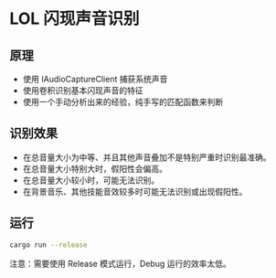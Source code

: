 # LOL 闪现声音识别

## 原理

* 使用 IAudioCaptureClient 捕获系统声音
* 使用卷积识别基本闪现声音的特征
* 使用一个手动分析出来的经验，纯手写的匹配函数来判断

## 识别效果

* 在总音量大小为中等、并且其他声音叠加不是特别严重时识别最准确。
* 在总音量大小特别大时，假阳性会偏高。
* 在总音量大小较小时，可能无法识别。
* 在背景音乐、其他技能音效较多时可能无法识别或出现假阳性。

## 运行

```bash
cargo run --release
```

注意：需要使用 Release 模式运行，Debug 运行的效率太低。
